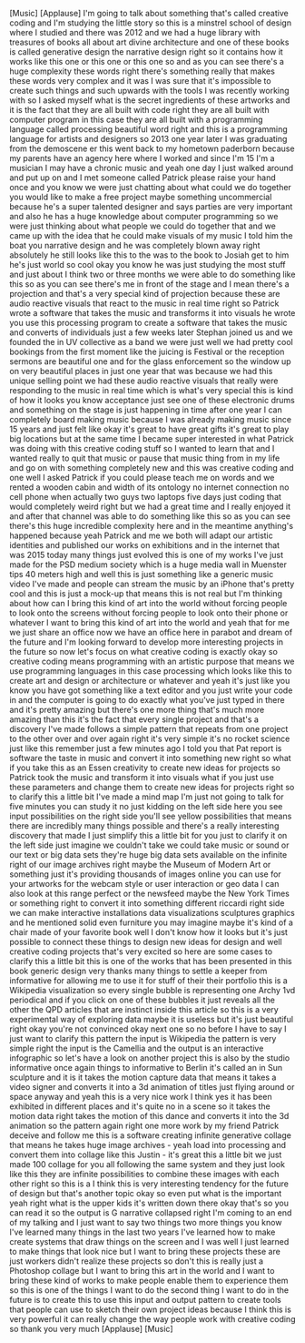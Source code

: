 
[Music]
[Applause]
I&#39;m going to talk about something that&#39;s
called creative coding and I&#39;m studying
the little story so this is a minstrel
school of design where I studied and
there was 2012 and we had a huge library
with treasures of books all about art
divine architecture and one of these
books is called generative design the
narrative design right so it contains
how it works like this one or this one
or this one so and as you can see
there&#39;s a huge complexity these words
right there&#39;s something really that
makes these words very complex and it
was I was sure that it&#39;s impossible to
create such things and such upwards with
the tools I was recently working with so
I asked myself what is the secret
ingredients of these artworks
and it is the fact that they are all
built with code right they are all built
with computer program in this case they
are all built with a programming
language called processing beautiful
word right and this is a programming
language for artists and designers so
2013 one year later I was graduating
from the demoscene er this went back to
my hometown paderborn because my parents
have an agency here where I worked and
since I&#39;m 15 I&#39;m a musician I may have a
chronic music and yeah one day I just
walked around and put up on and I met
someone called Patrick please raise your
hand once
and you know we were just chatting about
what could we do together you would like
to make a free project maybe something
uncommercial because he&#39;s a super
talented designer and says parties are
very important and also he has a huge
knowledge about computer programming so
we were just thinking about what people
we could do together that and we came up
with the idea that he could make visuals
of my music
I told him the boat you narrative design
and he was completely blown away right
absolutely
he still looks like this to the was to
the book to Josiah get to him he&#39;s just
world so cool okay you know he was just
studying the most stuff and just about I
think two or three months we were able
to do something like this
so as you can see there&#39;s me in front of
the stage and I mean there&#39;s a
projection and that&#39;s a very special
kind of projection because these are
audio reactive visuals that react to the
music in real time right
so Patrick wrote a software that takes
the music and transforms it into visuals
he wrote you use this processing program
to create a software that takes the
music and converts of individuals just a
few weeks later Stephan joined us and we
founded the in UV collective as a band
we were just well we had pretty cool
bookings from the first moment like the
juicing is Festival or the reception
sermons are beautiful one and for the
glass enforcement so the window up on
very beautiful places in just one year
that was because we had this unique
selling point we had these audio
reactive visuals that really were
responding to the music in real time
which is what&#39;s very special this is
kind of how it looks you know acceptance
just see one of these electronic drums
and something on the stage is just
happening in time after one year I can
completely board making music because I
was already making music since 15 years
and just felt like okay it&#39;s great to
have great gifts it&#39;s great to play big
locations but at the same time I became
super interested in what Patrick was
doing with this creative coding stuff so
I wanted to learn that and I wanted
really to quit that music or pause that
music thing from in my life and go on
with something completely new and this
was creative coding and one well I asked
Patrick if you could please teach me on
words and we rented a wooden cabin and
width of its ontology
no internet connection no cell phone
when actually two guys two laptops five
days just coding that would completely
weird right but we had a great time and
I really enjoyed it
and after that channel was able to do
something like this so as you can see
there&#39;s this huge incredible complexity
here and in the meantime anything&#39;s
happened because
yeah Patrick and me we both will adapt
our artistic identities and published
our works on exhibitions and in the
internet that was 2015 today many things
just evolved this is one of my works
I&#39;ve just made for the PSD medium
society which is a huge media wall in
Muenster tips 40 meters high and well
this is just something like a generic
music video I&#39;ve made and people can
stream the music by an iPhone that&#39;s
pretty cool and this is just a mock-up
that means this is not real but I&#39;m
thinking about how can I bring this kind
of art into the world without forcing
people to look onto the screens without
forcing people to look onto their phone
or whatever I want to bring this kind of
art into the world and yeah that for me
we just share an office now we have an
office here in parabot and dream of the
future and I&#39;m looking forward to
develop more interesting projects in the
future
so now let&#39;s focus on what creative
coding is exactly okay so creative
coding means programming with an
artistic purpose that means we use
programming languages in this case
processing which looks like this to
create art and design or architecture or
whatever and yeah it&#39;s just like you
know you have got something like a text
editor and you just write your code in
and the computer is going to do exactly
what you&#39;ve just typed in there and it&#39;s
pretty amazing but there&#39;s one more
thing that&#39;s much more amazing than this
it&#39;s the fact that every single project
and that&#39;s a discovery I&#39;ve made follows
a simple pattern that repeats from one
project to the other over and over again
right it&#39;s very simple it&#39;s no rocket
science just like this remember just a
few minutes ago I told you that Pat
report is software the taste in music
and convert it into something new right
so what if you take this as an Essen
creativity
to create new ideas for projects so
Patrick took the music and transform it
into visuals what if you just use these
parameters and change them to create new
ideas for projects right so to clarify
this a little bit I&#39;ve made a mind map
I&#39;m just not going to talk for five
minutes you can study it no just kidding
on the left side here you see input
possibilities on the right side you&#39;ll
see yellow possibilities that means
there are incredibly many things
possible and there&#39;s a really
interesting discovery that made I just
simplify this a little bit for you just
to clarify it on the left side just
imagine we couldn&#39;t take we could take
music or sound or our text or big data
sets they&#39;re huge big data sets
available on the infinite right of our
image archives right maybe the Museum of
Modern Art or something just it&#39;s
providing thousands of images online you
can use for your artworks for the webcam
style or user interaction or geo data I
can also look at this range perfect or
the newsfeed maybe the New York Times or
something right to convert it into
something different
riccardi right side we can make
interactive installations data
visualizations sculptures graphics and
he mentioned solid even furniture you
may imagine maybe it&#39;s kind of a chair
made of your favorite book well I don&#39;t
know how it looks but it&#39;s just possible
to connect these things to design new
ideas for design and well creative
coding projects
that&#39;s very excited so here are some
cases to clarify this a little bit this
is one of the works that has been
presented in this book generic design
very thanks many things to settle a
keeper from informative for allowing me
to use it for stuff of their
their portfolio this is a Wikipedia
visualization so every single bubble is
representing one Archy 1vd periodical
and if you click on one of these bubbles
it just reveals all the other the QPD
articles that are instinct inside this
article so this is a very experimental
way of exploring data maybe it is
useless but it&#39;s just beautiful right
okay you&#39;re not convinced okay next one
so no before I have to say I just want
to clarify this pattern the input is
Wikipedia the pattern is very simple
right
the input is the Camellia and the output
is an interactive infographic so let&#39;s
have a look on another project this is
also by the studio informative once
again things to informative to Berlin
it&#39;s called an in Sun sculpture and it
is it takes the motion capture data that
means it takes a video signer and
converts it into a 3d animation of
titles just flying around or space
anyway and yeah this is a very nice work
I think yes it has been exhibited in
different places and it&#39;s quite no in a
scene so it takes the motion data right
takes the motion of this dance and
converts it into the 3d animation so the
pattern again right one more work by my
friend Patrick deceive and follow me
this is a software creating infinite
generative collage that means he takes
huge image archives - yeah load into
processing and convert them into collage
like this
Justin - it&#39;s great this a little bit we
just made 100 collage for you all
following the same system and they just
look like this they are infinite
possibilities to combine these images
with each other right so this is a I
think this is very interesting tendency
for the future of design but that&#39;s
another topic okay so even put what is
the important yeah right what is the
upper kids it&#39;s written down there okay
that&#39;s so you can read it so the output
is G narrative collapsed right I&#39;m
coming to an end of my talking and I
just want to say two things two more
things you know I&#39;ve learned many things
in the last two years I&#39;ve learned how
to make create systems that draw things
on the screen and I was well I just
learned to make things that look nice
but I want to bring these projects these
are just workers didn&#39;t realize these
projects so don&#39;t this is really just a
Photoshop collage but I want to bring
this art in the world and I want to
bring these kind of works to make people
enable them to experience them so this
is one of the things I want to do the
second thing I want to do in the future
is to create this to use this input and
output pattern to create tools that
people can use to sketch their own
project ideas because I think this is
very powerful it can really change the
way people work with creative coding so
thank you very much
[Applause]
[Music]
